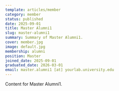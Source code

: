 ```yaml
---
template: articles/member
category: member
status: published
date: 2025-09-01
title: Master Alumni1
slug: master-alumni1
summary: Summary of Master Alumni1.
cover: member.jpg
image: default.jpg
membership: alumni
position: Master
joined_date: 2025-09-01
graduated_date: 2026-03-01
email: master.alumni1 [at] yourlab.university.edu
---
```


Content for Master Alumni1.
